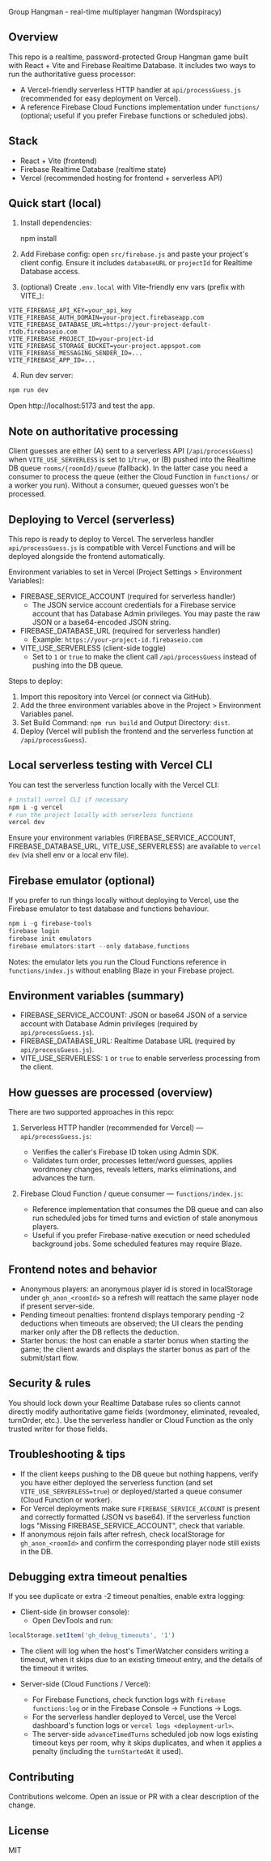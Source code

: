 Group Hangman - real-time multiplayer hangman (Wordspiracy)

Overview
--
This repo is a realtime, password-protected Group Hangman game built with React + Vite and Firebase Realtime Database. It includes two ways to run the authoritative guess processor:

- A Vercel-friendly serverless HTTP handler at `api/processGuess.js` (recommended for easy deployment on Vercel).
- A reference Firebase Cloud Functions implementation under `functions/` (optional; useful if you prefer Firebase functions or scheduled jobs).

Stack
--
- React + Vite (frontend)
- Firebase Realtime Database (realtime state)
- Vercel (recommended hosting for frontend + serverless API)

Quick start (local)
--
1. Install dependencies:

   npm install

2. Add Firebase config: open `src/firebase.js` and paste your project's client config. Ensure it includes `databaseURL` or `projectId` for Realtime Database access.

3. (optional) Create `.env.local` with Vite-friendly env vars (prefix with VITE_):

```
VITE_FIREBASE_API_KEY=your_api_key
VITE_FIREBASE_AUTH_DOMAIN=your-project.firebaseapp.com
VITE_FIREBASE_DATABASE_URL=https://your-project-default-rtdb.firebaseio.com
VITE_FIREBASE_PROJECT_ID=your-project-id
VITE_FIREBASE_STORAGE_BUCKET=your-project.appspot.com
VITE_FIREBASE_MESSAGING_SENDER_ID=...
VITE_FIREBASE_APP_ID=...
```

4. Run dev server:

```powershell
npm run dev
```

Open http://localhost:5173 and test the app.

Note on authoritative processing
--
Client guesses are either (A) sent to a serverless API (`/api/processGuess`) when `VITE_USE_SERVERLESS` is set to `1`/`true`, or (B) pushed into the Realtime DB queue `rooms/{roomId}/queue` (fallback). In the latter case you need a consumer to process the queue (either the Cloud Function in `functions/` or a worker you run). Without a consumer, queued guesses won't be processed.

Deploying to Vercel (serverless)
--
This repo is ready to deploy to Vercel. The serverless handler `api/processGuess.js` is compatible with Vercel Functions and will be deployed alongside the frontend automatically.

Environment variables to set in Vercel (Project Settings > Environment Variables):

- FIREBASE_SERVICE_ACCOUNT (required for serverless handler)
  - The JSON service account credentials for a Firebase service account that has Database Admin privileges. You may paste the raw JSON or a base64-encoded JSON string.
- FIREBASE_DATABASE_URL (required for serverless handler)
  - Example: `https://your-project-id.firebaseio.com`
- VITE_USE_SERVERLESS (client-side toggle)
  - Set to `1` or `true` to make the client call `/api/processGuess` instead of pushing into the DB queue.

Steps to deploy:
1. Import this repository into Vercel (or connect via GitHub).
2. Add the three environment variables above in the Project > Environment Variables panel.
3. Set Build Command: `npm run build` and Output Directory: `dist`.
4. Deploy (Vercel will publish the frontend and the serverless function at `/api/processGuess`).

Local serverless testing with Vercel CLI
--
You can test the serverless function locally with the Vercel CLI:

```powershell
# install vercel CLI if necessary
npm i -g vercel
# run the project locally with serverless functions
vercel dev
```

Ensure your environment variables (FIREBASE_SERVICE_ACCOUNT, FIREBASE_DATABASE_URL, VITE_USE_SERVERLESS) are available to `vercel dev` (via shell env or a local env file).

Firebase emulator (optional)
--
If you prefer to run things locally without deploying to Vercel, use the Firebase emulator to test database and functions behaviour.

```powershell
npm i -g firebase-tools
firebase login
firebase init emulators
firebase emulators:start --only database,functions
```

Notes: the emulator lets you run the Cloud Functions reference in `functions/index.js` without enabling Blaze in your Firebase project.

Environment variables (summary)
--
- FIREBASE_SERVICE_ACCOUNT: JSON or base64 JSON of a service account with Database Admin privileges (required by `api/processGuess.js`).
- FIREBASE_DATABASE_URL: Realtime Database URL (required by `api/processGuess.js`).
- VITE_USE_SERVERLESS: `1` or `true` to enable serverless processing from the client.

How guesses are processed (overview)
--
There are two supported approaches in this repo:

1. Serverless HTTP handler (recommended for Vercel) — `api/processGuess.js`:
   - Verifies the caller's Firebase ID token using Admin SDK.
   - Validates turn order, processes letter/word guesses, applies wordmoney changes, reveals letters, marks eliminations, and advances the turn.

2. Firebase Cloud Function / queue consumer — `functions/index.js`:
   - Reference implementation that consumes the DB queue and can also run scheduled jobs for timed turns and eviction of stale anonymous players.
   - Useful if you prefer Firebase-native execution or need scheduled background jobs. Some scheduled features may require Blaze.

Frontend notes and behavior
--
- Anonymous players: an anonymous player id is stored in localStorage under `gh_anon_<roomId>` so a refresh will reattach the same player node if present server-side.
- Pending timeout penalties: frontend displays temporary pending -2 deductions when timeouts are observed; the UI clears the pending marker only after the DB reflects the deduction.
- Starter bonus: the host can enable a starter bonus when starting the game; the client awards and displays the starter bonus as part of the submit/start flow.

Security & rules
--
You should lock down your Realtime Database rules so clients cannot directly modify authoritative game fields (wordmoney, eliminated, revealed, turnOrder, etc.). Use the serverless handler or Cloud Function as the only trusted writer for those fields.

Troubleshooting & tips
--
- If the client keeps pushing to the DB queue but nothing happens, verify you have either deployed the serverless function (and set `VITE_USE_SERVERLESS=true`) or deployed/started a queue consumer (Cloud Function or worker).
- For Vercel deployments make sure `FIREBASE_SERVICE_ACCOUNT` is present and correctly formatted (JSON vs base64). If the serverless function logs "Missing FIREBASE_SERVICE_ACCOUNT", check that variable.
- If anonymous rejoin fails after refresh, check localStorage for `gh_anon_<roomId>` and confirm the corresponding player node still exists in the DB.

Debugging extra timeout penalties
--
If you see duplicate or extra -2 timeout penalties, enable extra logging:

- Client-side (in browser console):
  - Open DevTools and run:

```javascript
localStorage.setItem('gh_debug_timeouts', '1')
```

  - The client will log when the host's TimerWatcher considers writing a timeout, when it skips due to an existing timeout entry, and the details of the timeout it writes.

- Server-side (Cloud Functions / Vercel):
  - For Firebase Functions, check function logs with `firebase functions:log` or in the Firebase Console -> Functions -> Logs.
  - For the serverless handler deployed to Vercel, use the Vercel dashboard's function logs or `vercel logs <deployment-url>`.
  - The server-side `advanceTimedTurns` scheduled job now logs existing timeout keys per room, why it skips duplicates, and when it applies a penalty (including the `turnStartedAt` it used).

Contributing
--
Contributions welcome. Open an issue or PR with a clear description of the change.

License
--
MIT

